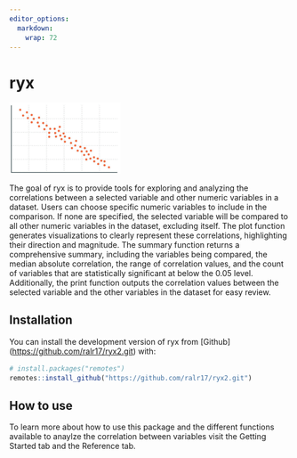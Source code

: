```yaml
---
editor_options: 
  markdown: 
    wrap: 72
---
```


# ryx

<img src="man/figures/scatterplot1.png" alt="General Scatter Plot with correlation" width="200"/>

<!-- badges: start -->

<!-- badges: end -->

The goal of ryx is to provide tools for exploring and analyzing the
correlations between a selected variable and other numeric variables in
a dataset. Users can choose specific numeric variables to include in the
comparison. If none are specified, the selected variable will be
compared to all other numeric variables in the dataset, excluding
itself. The plot function generates visualizations to clearly represent
these correlations, highlighting their direction and magnitude. The
summary function returns a comprehensive summary, including the
variables being compared, the median absolute correlation, the range of
correlation values, and the count of variables that are statistically
significant at below the 0.05 level. Additionally, the print function
outputs the correlation values between the selected variable and the
other variables in the dataset for easy review.

## Installation

You can install the development version of ryx from [Github]
(<https://github.com/ralr17/ryx2.git>) with:

``` r
# install.packages("remotes")
remotes::install_github("https://github.com/ralr17/ryx2.git")
```
## How to use

To learn more about how to use this package and the different functions available to anaylze the correlation between variables visit the Getting Started tab and the Reference tab.
